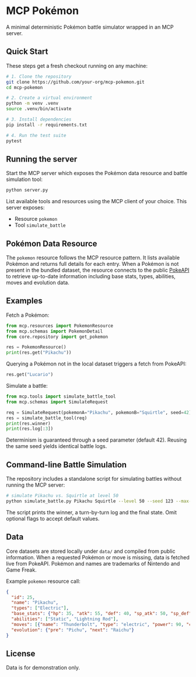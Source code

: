 # MCP Pokémon

A minimal deterministic Pokémon battle simulator wrapped in an MCP server.

## Quick Start

These steps get a fresh checkout running on any machine:

```bash
# 1. Clone the repository
git clone https://github.com/your-org/mcp-pokemon.git
cd mcp-pokemon

# 2. Create a virtual environment
python -m venv .venv
source .venv/bin/activate

# 3. Install dependencies
pip install -r requirements.txt

# 4. Run the test suite
pytest
```

## Running the server

Start the MCP server which exposes the Pokémon data resource and battle
simulation tool:

```bash
python server.py
```

List available tools and resources using the MCP client of your choice. This server exposes:

- Resource `pokemon`
- Tool `simulate_battle`

## Pokémon Data Resource

The `pokemon` resource follows the MCP resource pattern. It lists available
Pokémon and returns full details for each entry. When a Pokémon is not present
in the bundled dataset, the resource connects to the public [PokeAPI](https://pokeapi.co/)
to retrieve up-to-date information including base stats, types, abilities, moves
and evolution data.

## Examples

Fetch a Pokémon:

```python
from mcp.resources import PokemonResource
from mcp.schemas import PokemonDetail
from core.repository import get_pokemon

res = PokemonResource()
print(res.get("Pikachu"))
```

Querying a Pokémon not in the local dataset triggers a fetch from PokeAPI:

```python
res.get("Lucario")
```

Simulate a battle:

```python
from mcp.tools import simulate_battle_tool
from mcp.schemas import SimulateRequest

req = SimulateRequest(pokemonA="Pikachu", pokemonB="Squirtle", seed=42)
res = simulate_battle_tool(req)
print(res.winner)
print(res.log[:3])
```

Determinism is guaranteed through a seed parameter (default 42). Reusing the
same seed yields identical battle logs.

## Command-line Battle Simulation

The repository includes a standalone script for simulating battles without
running the MCP server:

```bash
# simulate Pikachu vs. Squirtle at level 50
python simulate_battle.py Pikachu Squirtle --level 50 --seed 123 --max-turns 200
```

The script prints the winner, a turn-by-turn log and the final state. Omit
optional flags to accept default values.

## Data

Core datasets are stored locally under `data/` and compiled from public information.
When a requested Pokémon or move is missing, data is fetched live from PokeAPI.
Pokémon and names are trademarks of Nintendo and Game Freak.

Example `pokemon` resource call:

```json
{
  "id": 25,
  "name": "Pikachu",
  "types": ["Electric"],
  "base_stats": {"hp": 35, "atk": 55, "def": 40, "sp_atk": 50, "sp_def": 50, "speed": 90},
  "abilities": ["Static", "Lightning Rod"],
  "moves": [{"name": "Thunderbolt", "type": "electric", "power": 90, "category": "special", "accuracy": 100, "effect": "may_paralyze"}, ...],
  "evolution": {"pre": "Pichu", "next": "Raichu"}
}
```

## License

Data is for demonstration only.
